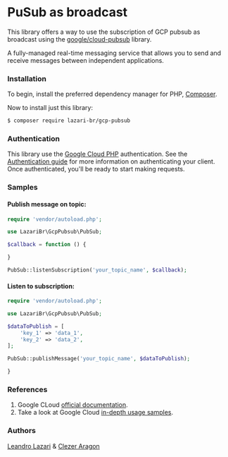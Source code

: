 # PuSub as broadcast

This library offers a way to use the subscription of GCP pubsub as broadcast using the [google/cloud-pubsub](https://github.com/googleapis/google-cloud-php-pubsub) library.

A fully-managed real-time messaging service that allows you to send and receive messages between independent applications.

### Installation

To begin, install the preferred dependency manager for PHP, [Composer](https://getcomposer.org/).

Now to install just this library:

```sh
$ composer require lazari-br/gcp-pubsub
```

### Authentication

This library use the [Google Cloud PHP](https://github.com/googleapis/google-cloud-php) authentication. See the [Authentication guide](https://github.com/googleapis/google-cloud-php/blob/main/AUTHENTICATION.md) for more information
on authenticating your client. Once authenticated, you'll be ready to start making requests.

### Samples

#### Publish message on topic:

```php
require 'vendor/autoload.php';

use LazariBr\GcpPubsub\PubSub;

$callback = function () {

} 

PubSub::listenSubscription('your_topic_name', $callback);

```

#### Listen to subscription:

```php
require 'vendor/autoload.php';

use LazariBr\GcpPubsub\PubSub;

$dataToPublish = [
    'key_1' => 'data_1',
    'key_2' => 'data_2',
];

PubSub::publishMessage('your_topic_name', $dataToPublish); 

}
```

### References

1. Google CLoud [official documentation](https://cloud.google.com/pubsub/docs/).
2. Take a look at Google Cloud [in-depth usage samples](https://github.com/GoogleCloudPlatform/php-docs-samples/tree/master/pubsub/).

### Authors

[Leandro Lazari](https://github.com/lazari-br/) & [Clezer Aragon](https://github.com/clezeraragon)